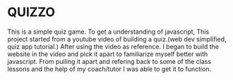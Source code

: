 # QUIZZO

This is a simple quiz game.  To get a understanding of javascript, This project started from a youtube video of building a quiz.(web dev simplified, quiz app tutorial.) After using the video as reference. I began to build the website in the video and pick it apart to familiarize myself better with javascript. From pulling it apart and refering back to some of the class lessons and the help of my coach/tutor I was able to get it to function.  
